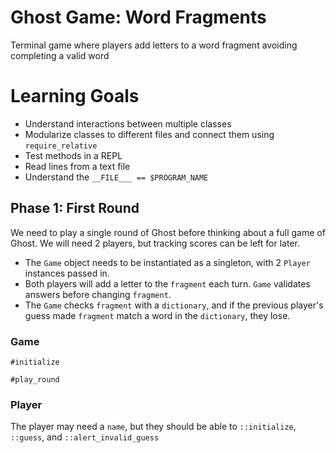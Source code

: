 # Ghost Game: Word Fragments
Terminal game where players add letters to a word fragment avoiding completing a valid word

# Learning Goals
* Understand interactions between multiple classes
* Modularize classes to different files and connect them using ```require_relative```
* Test methods in a REPL
* Read lines from a text file
* Understand the ```__FILE___ == $PROGRAM_NAME```

## Phase 1: First Round
We need to play a single round of Ghost before thinking about a full game of Ghost. We will need 2 players, but tracking scores can be left for later.

* The ```Game``` object needs to be instantiated as a singleton, with 2 ```Player``` instances passed in.
* Both players will add a letter to the ```fragment``` each turn. ```Game``` validates answers before changing ```fragment```.
* The ```Game``` checks ```fragment``` with a ```dictionary```, and if the previous player's guess made ```fragment``` match a word in the ```dictionary```, they lose.

### Game

```#initialize```

```#play_round```

### Player
The player may need a ```name```, but they should be able to ```::initialize```, ```::guess```, and ```::alert_invalid_guess```